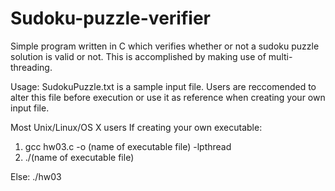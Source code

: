 # Sudoku-puzzle-verifier
Simple program written in C which verifies whether or not a sudoku puzzle solution is valid or not.
This is accomplished by making use of multi-threading.

Usage: SudokuPuzzle.txt is a sample input file. Users are reccomended to alter this file before execution or use it as reference when creating your own input file.

Most Unix/Linux/OS X users
If creating your own executable:

1. gcc hw03.c -o (name of executable file) -lpthread
2. ./(name of executable file)

Else:
  ./hw03
